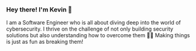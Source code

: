 ### Hey there! I'm Kevin 👋

I am a Software Engineer who is all about diving deep into the world of cybersecurity. I thrive on the challenge of not only building security solutions but also understanding how to overcome them 👨‍💻 Making things is just as fun as breaking them!
